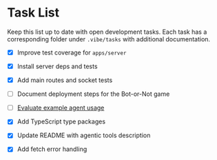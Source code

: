 # Task List

Keep this list up to date with open development tasks. Each task has a
corresponding folder under `.vibe/tasks` with additional documentation.

- [x] Improve test coverage for `apps/server`
- [x] Install server deps and tests
- [x] Add main routes and socket tests
- [ ] Document deployment steps for the Bot-or-Not game
- [ ] [Evaluate example agent usage](tasks/evaluate-example-agent)
- [x] Add TypeScript type packages
- [x] Update README with agentic tools description
- [x] Add fetch error handling

